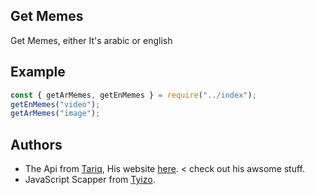 ## Get Memes

Get Memes, either It's arabic or english

## Example

```js
const { getArMemes, getEnMemes } = require("../index");
getEnMemes("video");
getArMemes("image");
```

## Authors

- The Api from <a href="https://github.com/1TGDev">Tariq</a>, His website <a href="https://itariq.dev">here</a>. < check out his awsome stuff.
- JavaScript Scapper from <a href="https://github.com/tyizo">Tyizo</a>.

